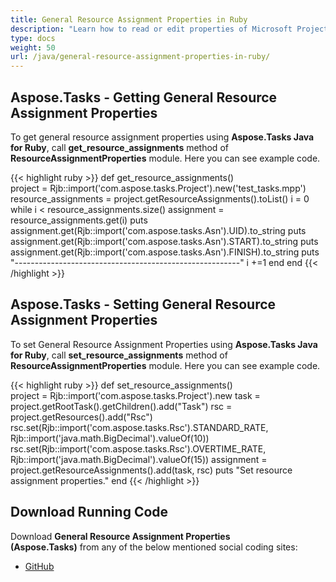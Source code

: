 ```yaml
---
title: General Resource Assignment Properties in Ruby
description: "Learn how to read or edit properties of Microsoft Project (MPP/XML) resource assignments using Aspose.Tasks Java for Ruby."
type: docs
weight: 50
url: /java/general-resource-assignment-properties-in-ruby/
---
```


## **Aspose.Tasks - Getting General Resource Assignment Properties**
To get general resource assignment properties using **Aspose.Tasks Java for Ruby**, call **get_resource_assignments** method of **ResourceAssignmentProperties** module. Here you can see example code.

{{< highlight ruby >}}
 def get_resource_assignments()  
    project = Rjb::import('com.aspose.tasks.Project').new('test_tasks.mpp')
    resource_assignments = project.getResourceAssignments().toList()
    i = 0
    while i < resource_assignments.size()
      assignment = resource_assignments.get(i)
      puts assignment.get(Rjb::import('com.aspose.tasks.Asn').UID).to_string
      puts assignment.get(Rjb::import('com.aspose.tasks.Asn').START).to_string
      puts assignment.get(Rjb::import('com.aspose.tasks.Asn').FINISH).to_string
      puts "--------------------------------------------------------"
      i +=1
    end
end
{{< /highlight >}}

## **Aspose.Tasks - Setting General Resource Assignment Properties**
To set General Resource Assignment Properties using **Aspose.Tasks Java for Ruby**, call **set_resource_assignments** method of **ResourceAssignmentProperties** module. Here you can see example code.

{{< highlight ruby >}}
def set_resource_assignments()  
    project = Rjb::import('com.aspose.tasks.Project').new
    task = project.getRootTask().getChildren().add("Task")
    rsc = project.getResources().add("Rsc")
    rsc.set(Rjb::import('com.aspose.tasks.Rsc').STANDARD_RATE, Rjb::import('java.math.BigDecimal').valueOf(10))
    rsc.set(Rjb::import('com.aspose.tasks.Rsc').OVERTIME_RATE, Rjb::import('java.math.BigDecimal').valueOf(15))
    assignment = project.getResourceAssignments().add(task, rsc)
    puts "Set resource assignment properties."
end
{{< /highlight >}}

## **Download Running Code**
Download **General Resource Assignment Properties (Aspose.Tasks)** from any of the below mentioned social coding sites:

- [GitHub](https://github.com/aspose-tasks/Aspose.Tasks-for-Java/blob/master/Plugins/Aspose_Tasks_Java_for_Ruby/lib/asposetasksjava/ResourceAssignments/resourceassignmentproperties.rb)
